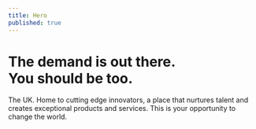 ```yaml
---
title: Hero
published: true
---
```


# The demand is out there. <br>You should be too.

The UK. Home to cutting edge innovators, a place that nurtures talent and creates exceptional products and services. This is your opportunity to change the world.
